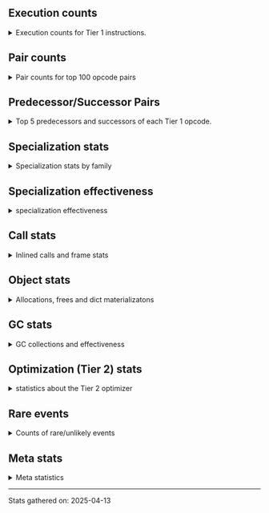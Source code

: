 ## Execution counts

<details>
<summary> Execution counts for Tier 1 instructions. </summary>


The "miss ratio" column shows the percentage of times the instruction
executed that it deoptimized. When this happens, the base unspecialized
instruction is not counted.

<table>
<thead>
<tr>
<th align="left">Name</th>
<th align="right">Base Count</th>
<th align="right">Head Count</th>
<th align="right">Change</th>
</tr>
</thead>
<tbody>
<tr>
<td align="left">BINARY_OP_INPLACE_ADD_UNICODE</td>
<td align="right">10,588</td>
<td align="right">41,788</td>
<td align="right">294.7%</td>
</tr>
<tr>
<td align="left">STORE_DEREF</td>
<td align="right">53,109</td>
<td align="right">209,111</td>
<td align="right">293.7%</td>
</tr>
<tr>
<td align="left">MAKE_CELL</td>
<td align="right">53,139</td>
<td align="right">209,141</td>
<td align="right">293.6%</td>
</tr>
<tr>
<td align="left">CALL_FUNCTION_EX</td>
<td align="right">920,120</td>
<td align="right">3,615,432</td>
<td align="right">292.9%</td>
</tr>
<tr>
<td align="left">SET_FUNCTION_ATTRIBUTE</td>
<td align="right">14,996</td>
<td align="right">58,678</td>
<td align="right">291.3%</td>
</tr>
<tr>
<td align="left">DELETE_ATTR</td>
<td align="right">32,142</td>
<td align="right">125,757</td>
<td align="right">291.3%</td>
</tr>
<tr>
<td align="left">FOR_ITER_GEN</td>
<td align="right">2,361,582</td>
<td align="right">9,238,062</td>
<td align="right">291.2%</td>
</tr>
<tr>
<td align="left">END_FOR</td>
<td align="right">4,286</td>
<td align="right">16,766</td>
<td align="right">291.2%</td>
</tr>
<tr>
<td align="left">WITH_EXCEPT_START</td>
<td align="right">2,143</td>
<td align="right">8,383</td>
<td align="right">291.2%</td>
</tr>
<tr>
<td align="left">YIELD_VALUE</td>
<td align="right">2,572,280</td>
<td align="right">10,060,280</td>
<td align="right">291.1%</td>
</tr>
<tr>
<td align="left">DELETE_SUBSCR</td>
<td align="right">34,306</td>
<td align="right">134,156</td>
<td align="right">291.1%</td>
</tr>
<tr>
<td align="left">RERAISE</td>
<td align="right">6,432</td>
<td align="right">25,152</td>
<td align="right">291.0%</td>
</tr>
<tr>
<td align="left">CALL_TUPLE_1</td>
<td align="right">216,591</td>
<td align="right">846,831</td>
<td align="right">291.0%</td>
</tr>
<tr>
<td align="left">RAISE_VARARGS</td>
<td align="right">2,147</td>
<td align="right">8,387</td>
<td align="right">290.6%</td>
</tr>
<tr>
<td align="left">BINARY_OP_SUBSCR_DICT</td>
<td align="right">43,120</td>
<td align="right">167,920</td>
<td align="right">289.4%</td>
</tr>
<tr>
<td align="left">BUILD_STRING</td>
<td align="right">15,137</td>
<td align="right">58,817</td>
<td align="right">288.6%</td>
</tr>
<tr>
<td align="left">CALL_STR_1</td>
<td align="right">4,328</td>
<td align="right">16,808</td>
<td align="right">288.4%</td>
</tr>
<tr>
<td align="left">TO_BOOL_NONE</td>
<td align="right">97,454</td>
<td align="right">378,239</td>
<td align="right">288.1%</td>
</tr>
<tr>
<td align="left">STORE_FAST_LOAD_FAST</td>
<td align="right">2,399,017</td>
<td align="right">9,298,295</td>
<td align="right">287.6%</td>
</tr>
<tr>
<td align="left">CALL_METHOD_DESCRIPTOR_FAST_WITH_KEYWORDS</td>
<td align="right">37,065</td>
<td align="right">143,145</td>
<td align="right">286.2%</td>
</tr>
<tr>
<td align="left">IS_OP</td>
<td align="right">17,442</td>
<td align="right">67,339</td>
<td align="right">286.1%</td>
</tr>
<tr>
<td align="left">CALL_BUILTIN_FAST_WITH_KEYWORDS</td>
<td align="right">475,269</td>
<td align="right">1,834,489</td>
<td align="right">286.0%</td>
</tr>
<tr>
<td align="left">FORMAT_SIMPLE</td>
<td align="right">19,689</td>
<td align="right">75,849</td>
<td align="right">285.2%</td>
</tr>
<tr>
<td align="left">LOAD_ATTR_CLASS</td>
<td align="right">19,732</td>
<td align="right">75,892</td>
<td align="right">284.6%</td>
</tr>
<tr>
<td align="left">RETURN_GENERATOR</td>
<td align="right">6,597</td>
<td align="right">25,317</td>
<td align="right">283.8%</td>
</tr>
<tr>
<td align="left">MAKE_FUNCTION</td>
<td align="right">22,104</td>
<td align="right">84,506</td>
<td align="right">282.3%</td>
</tr>
<tr>
<td align="left">STORE_SUBSCR</td>
<td align="right">11,063</td>
<td align="right">42,279</td>
<td align="right">282.2%</td>
</tr>
<tr>
<td align="left">EXIT_INIT_CHECK</td>
<td align="right">28,819</td>
<td align="right">109,939</td>
<td align="right">281.5%</td>
</tr>
<tr>
<td align="left">CALL_ALLOC_AND_ENTER_INIT</td>
<td align="right">28,823</td>
<td align="right">109,943</td>
<td align="right">281.4%</td>
</tr>
<tr>
<td align="left">CALL_KW_NON_PY</td>
<td align="right">39,916</td>
<td align="right">152,236</td>
<td align="right">281.4%</td>
</tr>
<tr>
<td align="left">CONVERT_VALUE</td>
<td align="right">9,084</td>
<td align="right">34,044</td>
<td align="right">274.8%</td>
</tr>
<tr>
<td align="left">TO_BOOL_STR</td>
<td align="right">11,508</td>
<td align="right">42,708</td>
<td align="right">271.1%</td>
</tr>
<tr>
<td align="left">FOR_ITER</td>
<td align="right">478,809</td>
<td align="right">1,776,269</td>
<td align="right">271.0%</td>
</tr>
<tr>
<td align="left">BINARY_OP_SUBSCR_TUPLE_INT</td>
<td align="right">23,209</td>
<td align="right">85,611</td>
<td align="right">268.9%</td>
</tr>
<tr>
<td align="left">FOR_ITER_TUPLE</td>
<td align="right">9,489</td>
<td align="right">34,449</td>
<td align="right">263.0%</td>
</tr>
<tr>
<td align="left">LOAD_ATTR_SLOT</td>
<td align="right">16,692</td>
<td align="right">60,372</td>
<td align="right">261.7%</td>
</tr>
<tr>
<td align="left">UNPACK_SEQUENCE_TWO_TUPLE</td>
<td align="right">497,974</td>
<td align="right">1,786,820</td>
<td align="right">258.8%</td>
</tr>
<tr>
<td align="left">POP_EXCEPT</td>
<td align="right">10,275</td>
<td align="right">36,749</td>
<td align="right">257.7%</td>
</tr>
<tr>
<td align="left">PUSH_EXC_INFO</td>
<td align="right">10,275</td>
<td align="right">36,749</td>
<td align="right">257.7%</td>
</tr>
<tr>
<td align="left">INTERPRETER_EXIT</td>
<td align="right">3,097,814</td>
<td align="right">10,965,786</td>
<td align="right">254.0%</td>
</tr>
<tr>
<td align="left">TO_BOOL</td>
<td align="right">295,575</td>
<td align="right">1,045,341</td>
<td align="right">253.7%</td>
</tr>
<tr>
<td align="left">CHECK_EXC_MATCH</td>
<td align="right">8,132</td>
<td align="right">28,366</td>
<td align="right">248.8%</td>
</tr>
<tr>
<td align="left">BUILD_TUPLE</td>
<td align="right">1,304,685</td>
<td align="right">4,513,543</td>
<td align="right">245.9%</td>
</tr>
<tr>
<td align="left">BINARY_SLICE</td>
<td align="right">7,899</td>
<td align="right">26,619</td>
<td align="right">237.0%</td>
</tr>
<tr>
<td align="left">FOR_ITER_LIST</td>
<td align="right">2,890,563</td>
<td align="right">9,678,848</td>
<td align="right">234.8%</td>
</tr>
<tr>
<td align="left">STORE_ATTR</td>
<td align="right">46,303</td>
<td align="right">152,409</td>
<td align="right">229.2%</td>
</tr>
<tr>
<td align="left">LOAD_FAST_CHECK</td>
<td align="right">288,412</td>
<td align="right">898,126</td>
<td align="right">211.4%</td>
</tr>
<tr>
<td align="left">CALL_METHOD_DESCRIPTOR_NOARGS</td>
<td align="right">412,231</td>
<td align="right">1,240,949</td>
<td align="right">201.0%</td>
</tr>
<tr>
<td align="left">STORE_ATTR_SLOT</td>
<td align="right">6,220</td>
<td align="right">18,700</td>
<td align="right">200.6%</td>
</tr>
<tr>
<td align="left">JUMP_BACKWARD_NO_INTERRUPT</td>
<td align="right">3,895</td>
<td align="right">11,649</td>
<td align="right">199.1%</td>
</tr>
<tr>
<td align="left">POP_TOP</td>
<td align="right">6,479,108</td>
<td align="right">19,264,463</td>
<td align="right">197.3%</td>
</tr>
<tr>
<td align="left">LOAD_CONST_MORTAL</td>
<td align="right">328,043</td>
<td align="right">950,186</td>
<td align="right">189.7%</td>
</tr>
<tr>
<td align="left">BINARY_OP_SUBTRACT_INT</td>
<td align="right">63,716</td>
<td align="right">183,054</td>
<td align="right">187.3%</td>
</tr>
<tr>
<td align="left">RESUME_CHECK</td>
<td align="right">9,482,148</td>
<td align="right">27,065,973</td>
<td align="right">185.4%</td>
</tr>
<tr>
<td align="left">COPY</td>
<td align="right">2,742,337</td>
<td align="right">7,641,589</td>
<td align="right">178.7%</td>
</tr>
<tr>
<td align="left">CALL_BUILTIN_CLASS</td>
<td align="right">377,780</td>
<td align="right">1,026,838</td>
<td align="right">171.8%</td>
</tr>
<tr>
<td align="left">RETURN_VALUE</td>
<td align="right">6,936,969</td>
<td align="right">18,741,979</td>
<td align="right">170.2%</td>
</tr>
<tr>
<td align="left">GET_ITER</td>
<td align="right">796,750</td>
<td align="right">2,101,698</td>
<td align="right">163.8%</td>
</tr>
<tr>
<td align="left">POP_JUMP_IF_TRUE</td>
<td align="right">733,519</td>
<td align="right">1,922,188</td>
<td align="right">162.1%</td>
</tr>
<tr>
<td align="left">LOAD_SUPER_ATTR_ATTR</td>
<td align="right">15,480</td>
<td align="right">40,440</td>
<td align="right">161.2%</td>
</tr>
<tr>
<td align="left">STORE_FAST</td>
<td align="right">8,016,198</td>
<td align="right">20,492,973</td>
<td align="right">155.6%</td>
</tr>
<tr>
<td align="left">CALL_BUILTIN_FAST</td>
<td align="right">256,055</td>
<td align="right">650,740</td>
<td align="right">154.1%</td>
</tr>
<tr>
<td align="left">CALL_LEN</td>
<td align="right">119,125</td>
<td align="right">298,300</td>
<td align="right">150.4%</td>
</tr>
<tr>
<td align="left">LOAD_ATTR_MODULE</td>
<td align="right">862,183</td>
<td align="right">2,081,974</td>
<td align="right">141.5%</td>
</tr>
<tr>
<td align="left">TO_BOOL_BOOL</td>
<td align="right">1,053,654</td>
<td align="right">2,528,676</td>
<td align="right">140.0%</td>
</tr>
<tr>
<td align="left">LOAD_ATTR_METHOD_LAZY_DICT</td>
<td align="right">66,044</td>
<td align="right">158,172</td>
<td align="right">139.5%</td>
</tr>
<tr>
<td align="left">LOAD_GLOBAL_BUILTIN</td>
<td align="right">1,752,760</td>
<td align="right">4,097,976</td>
<td align="right">133.8%</td>
</tr>
<tr>
<td align="left">STORE_FAST_STORE_FAST</td>
<td align="right">1,550,079</td>
<td align="right">3,516,905</td>
<td align="right">126.9%</td>
</tr>
<tr>
<td align="left">PUSH_NULL</td>
<td align="right">3,119,197</td>
<td align="right">7,067,464</td>
<td align="right">126.6%</td>
</tr>
<tr>
<td align="left">CALL_BOUND_METHOD_EXACT_ARGS</td>
<td align="right">24,723</td>
<td align="right">55,922</td>
<td align="right">126.2%</td>
</tr>
<tr>
<td align="left">POP_ITER</td>
<td align="right">517,916</td>
<td align="right">1,170,134</td>
<td align="right">125.9%</td>
</tr>
<tr>
<td align="left">LOAD_CONST_IMMORTAL</td>
<td align="right">4,721,174</td>
<td align="right">10,660,912</td>
<td align="right">125.8%</td>
</tr>
<tr>
<td align="left">BINARY_OP_ADD_INT</td>
<td align="right">431,941</td>
<td align="right">899,538</td>
<td align="right">108.3%</td>
</tr>
<tr>
<td align="left">LOAD_SPECIAL</td>
<td align="right">1,218,630</td>
<td align="right">2,505,940</td>
<td align="right">105.6%</td>
</tr>
<tr>
<td align="left">CALL_BUILTIN_O</td>
<td align="right">45,713</td>
<td align="right">93,471</td>
<td align="right">104.5%</td>
</tr>
<tr>
<td align="left">COMPARE_OP_STR</td>
<td align="right">486,611</td>
<td align="right">993,117</td>
<td align="right">104.1%</td>
</tr>
<tr>
<td align="left">LOAD_FAST_BORROW_LOAD_FAST_BORROW</td>
<td align="right">2,682,869</td>
<td align="right">5,461,222</td>
<td align="right">103.6%</td>
</tr>
<tr>
<td align="left">JUMP_BACKWARD_NO_JIT</td>
<td align="right">6,223,136</td>
<td align="right">504</td>
<td align="right">-100.0%</td>
</tr>
<tr>
<td align="left">BUILD_MAP</td>
<td align="right">564,257</td>
<td align="right">1,104,236</td>
<td align="right">95.7%</td>
</tr>
<tr>
<td align="left">STORE_ATTR_INSTANCE_VALUE</td>
<td align="right">1,205,042</td>
<td align="right">2,349,601</td>
<td align="right">95.0%</td>
</tr>
<tr>
<td align="left">CALL_KW_PY</td>
<td align="right">40,201</td>
<td align="right">76,591</td>
<td align="right">90.5%</td>
</tr>
<tr>
<td align="left">LOAD_GLOBAL_MODULE</td>
<td align="right">3,461,876</td>
<td align="right">6,558,743</td>
<td align="right">89.5%</td>
</tr>
<tr>
<td align="left">UNPACK_SEQUENCE_TUPLE</td>
<td align="right">435,400</td>
<td align="right">70,979</td>
<td align="right">-83.7%</td>
</tr>
<tr>
<td align="left">CALL_PY_GENERAL</td>
<td align="right">958,237</td>
<td align="right">1,753,524</td>
<td align="right">83.0%</td>
</tr>
<tr>
<td align="left">LOAD_ATTR_METHOD_NO_DICT</td>
<td align="right">1,791,801</td>
<td align="right">3,249,657</td>
<td align="right">81.4%</td>
</tr>
<tr>
<td align="left">CALL_NON_PY_GENERAL</td>
<td align="right">2,446,372</td>
<td align="right">4,381,949</td>
<td align="right">79.1%</td>
</tr>
<tr>
<td align="left">LOAD_FAST_BORROW</td>
<td align="right">19,657,126</td>
<td align="right">35,121,687</td>
<td align="right">78.7%</td>
</tr>
<tr>
<td align="left">CALL_BOUND_METHOD_GENERAL</td>
<td align="right">46,106</td>
<td align="right">82,126</td>
<td align="right">78.1%</td>
</tr>
<tr>
<td align="left">LOAD_SMALL_INT</td>
<td align="right">1,156,396</td>
<td align="right">2,009,561</td>
<td align="right">73.8%</td>
</tr>
<tr>
<td align="left">UNARY_NOT</td>
<td align="right">38,910</td>
<td align="right">66,906</td>
<td align="right">72.0%</td>
</tr>
<tr>
<td align="left">NOP</td>
<td align="right">2,841,063</td>
<td align="right">4,793,300</td>
<td align="right">68.7%</td>
</tr>
<tr>
<td align="left">CONTAINS_OP_DICT</td>
<td align="right">377,313</td>
<td align="right">127,757</td>
<td align="right">-66.1%</td>
</tr>
<tr>
<td align="left">CALL_LIST_APPEND</td>
<td align="right">35,735</td>
<td align="right">59,277</td>
<td align="right">65.9%</td>
</tr>
<tr>
<td align="left">SWAP</td>
<td align="right">1,831,627</td>
<td align="right">3,005,587</td>
<td align="right">64.1%</td>
</tr>
<tr>
<td align="left">BINARY_OP_MULTIPLY_FLOAT</td>
<td align="right">36,358</td>
<td align="right">59,156</td>
<td align="right">62.7%</td>
</tr>
<tr>
<td align="left">BINARY_OP_SUBSCR_STR_INT</td>
<td align="right">36,358</td>
<td align="right">59,156</td>
<td align="right">62.7%</td>
</tr>
<tr>
<td align="left">LOAD_FAST</td>
<td align="right">3,486,120</td>
<td align="right">5,561,701</td>
<td align="right">59.5%</td>
</tr>
<tr>
<td align="left">CALL_METHOD_DESCRIPTOR_FAST</td>
<td align="right">467,278</td>
<td align="right">197,439</td>
<td align="right">-57.7%</td>
</tr>
<tr>
<td align="left">DICT_MERGE</td>
<td align="right">231,803</td>
<td align="right">113,196</td>
<td align="right">-51.2%</td>
</tr>
<tr>
<td align="left">LOAD_ATTR_INSTANCE_VALUE</td>
<td align="right">6,523,092</td>
<td align="right">9,789,884</td>
<td align="right">50.1%</td>
</tr>
<tr>
<td align="left">IMPORT_FROM</td>
<td align="right">63,811</td>
<td align="right">94,625</td>
<td align="right">48.3%</td>
</tr>
<tr>
<td align="left">BINARY_OP_SUBTRACT_FLOAT</td>
<td align="right">67,809</td>
<td align="right">35,175</td>
<td align="right">-48.1%</td>
</tr>
<tr>
<td align="left">IMPORT_NAME</td>
<td align="right">64,131</td>
<td align="right">94,945</td>
<td align="right">48.0%</td>
</tr>
<tr>
<td align="left">LOAD_ATTR</td>
<td align="right">1,752,727</td>
<td align="right">2,575,208</td>
<td align="right">46.9%</td>
</tr>
<tr>
<td align="left">CALL_PY_EXACT_ARGS</td>
<td align="right">2,589,435</td>
<td align="right">3,767,239</td>
<td align="right">45.5%</td>
</tr>
<tr>
<td align="left">POP_JUMP_IF_NONE</td>
<td align="right">460,297</td>
<td align="right">652,220</td>
<td align="right">41.7%</td>
</tr>
<tr>
<td align="left">POP_JUMP_IF_FALSE</td>
<td align="right">3,446,442</td>
<td align="right">4,780,742</td>
<td align="right">38.7%</td>
</tr>
<tr>
<td align="left">LOAD_ATTR_PROPERTY</td>
<td align="right">123,414</td>
<td align="right">171,187</td>
<td align="right">38.7%</td>
</tr>
<tr>
<td align="left">LOAD_FAST_LOAD_FAST</td>
<td align="right">733,841</td>
<td align="right">1,012,457</td>
<td align="right">38.0%</td>
</tr>
<tr>
<td align="left">FOR_ITER_RANGE</td>
<td align="right">93,219</td>
<td align="right">127,513</td>
<td align="right">36.8%</td>
</tr>
<tr>
<td align="left">STORE_SUBSCR_DICT</td>
<td align="right">404,156</td>
<td align="right">256,082</td>
<td align="right">-36.6%</td>
</tr>
<tr>
<td align="left">BINARY_OP_ADD_FLOAT</td>
<td align="right">31,269</td>
<td align="right">42,163</td>
<td align="right">34.8%</td>
</tr>
<tr>
<td align="left">LOAD_ATTR_METHOD_WITH_VALUES</td>
<td align="right">1,604,410</td>
<td align="right">2,146,510</td>
<td align="right">33.8%</td>
</tr>
<tr>
<td align="left">JUMP_BACKWARD</td>
<td align="right">83</td>
<td align="right">108</td>
<td align="right">30.1%</td>
</tr>
<tr>
<td align="left">LOAD_FAST_AND_CLEAR</td>
<td align="right">90,888</td>
<td align="right">118,202</td>
<td align="right">30.1%</td>
</tr>
<tr>
<td align="left">LIST_EXTEND</td>
<td align="right">49,019</td>
<td align="right">34,439</td>
<td align="right">-29.7%</td>
</tr>
<tr>
<td align="left">BINARY_OP_EXTEND</td>
<td align="right">982,155</td>
<td align="right">699,593</td>
<td align="right">-28.8%</td>
</tr>
<tr>
<td align="left">TO_BOOL_INT</td>
<td align="right">724,310</td>
<td align="right">536,220</td>
<td align="right">-26.0%</td>
</tr>
<tr>
<td align="left">BINARY_OP</td>
<td align="right">267,975</td>
<td align="right">198,677</td>
<td align="right">-25.9%</td>
</tr>
<tr>
<td align="left">LOAD_SUPER_ATTR_METHOD</td>
<td align="right">268,363</td>
<td align="right">204,722</td>
<td align="right">-23.7%</td>
</tr>
<tr>
<td align="left">TO_BOOL_LIST</td>
<td align="right">146,195</td>
<td align="right">111,755</td>
<td align="right">-23.6%</td>
</tr>
<tr>
<td align="left">COMPARE_OP</td>
<td align="right">96,799</td>
<td align="right">118,664</td>
<td align="right">22.6%</td>
</tr>
<tr>
<td align="left">CALL_METHOD_DESCRIPTOR_O</td>
<td align="right">317,150</td>
<td align="right">381,439</td>
<td align="right">20.3%</td>
</tr>
<tr>
<td align="left">UNARY_INVERT</td>
<td align="right">224,719</td>
<td align="right">186,056</td>
<td align="right">-17.2%</td>
</tr>
<tr>
<td align="left">CALL_ISINSTANCE</td>
<td align="right">174,917</td>
<td align="right">145,330</td>
<td align="right">-16.9%</td>
</tr>
<tr>
<td align="left">COPY_FREE_VARS</td>
<td align="right">286,208</td>
<td align="right">253,769</td>
<td align="right">-11.3%</td>
</tr>
<tr>
<td align="left">JUMP_FORWARD</td>
<td align="right">281,533</td>
<td align="right">310,647</td>
<td align="right">10.3%</td>
</tr>
<tr>
<td align="left">RESUME</td>
<td align="right">439</td>
<td align="right">483</td>
<td align="right">10.0%</td>
</tr>
<tr>
<td align="left">COMPARE_OP_INT</td>
<td align="right">914,957</td>
<td align="right">827,524</td>
<td align="right">-9.6%</td>
</tr>
<tr>
<td align="left">TO_BOOL_ALWAYS_TRUE</td>
<td align="right">393</td>
<td align="right">360</td>
<td align="right">-8.4%</td>
</tr>
<tr>
<td align="left">POP_JUMP_IF_NOT_NONE</td>
<td align="right">1,002,260</td>
<td align="right">923,238</td>
<td align="right">-7.9%</td>
</tr>
<tr>
<td align="left">LIST_APPEND</td>
<td align="right">110,463</td>
<td align="right">119,047</td>
<td align="right">7.8%</td>
</tr>
<tr>
<td align="left">LOAD_DEREF</td>
<td align="right">305,305</td>
<td align="right">329,026</td>
<td align="right">7.8%</td>
</tr>
<tr>
<td align="left">BUILD_LIST</td>
<td align="right">262,392</td>
<td align="right">247,976</td>
<td align="right">-5.5%</td>
</tr>
<tr>
<td align="left">BINARY_OP_SUBSCR_LIST_INT</td>
<td align="right">53,172</td>
<td align="right">51,072</td>
<td align="right">-3.9%</td>
</tr>
<tr>
<td align="left">LOAD_CONST</td>
<td align="right">1,547</td>
<td align="right">1,598</td>
<td align="right">3.3%</td>
</tr>
<tr>
<td align="left">CALL</td>
<td align="right">4,435</td>
<td align="right">4,549</td>
<td align="right">2.6%</td>
</tr>
<tr>
<td align="left">LOAD_GLOBAL</td>
<td align="right">3,142</td>
<td align="right">3,200</td>
<td align="right">1.8%</td>
</tr>
<tr>
<td align="left">LOAD_ATTR_NONDESCRIPTOR_WITH_VALUES</td>
<td align="right">238,333</td>
<td align="right">237,977</td>
<td align="right">-0.1%</td>
</tr>
<tr>
<td align="left">STORE_NAME</td>
<td align="right">783</td>
<td align="right">783</td>
<td align="right">0.0%</td>
</tr>
<tr>
<td align="left">BINARY_OP_ADD_UNICODE</td>
<td align="right">491</td>
<td align="right">491</td>
<td align="right">0.0%</td>
</tr>
<tr>
<td align="left">CONTAINS_OP_SET</td>
<td align="right">391</td>
<td align="right">391</td>
<td align="right">0.0%</td>
</tr>
<tr>
<td align="left">CONTAINS_OP</td>
<td align="right">315</td>
<td align="right">315</td>
<td align="right">0.0%</td>
</tr>
<tr>
<td align="left">LOAD_NAME</td>
<td align="right">207</td>
<td align="right">207</td>
<td align="right">0.0%</td>
</tr>
<tr>
<td align="left">CALL_KW</td>
<td align="right">181</td>
<td align="right">181</td>
<td align="right">0.0%</td>
</tr>
<tr>
<td align="left">CALL_TYPE_1</td>
<td align="right">153</td>
<td align="right">153</td>
<td align="right">0.0%</td>
</tr>
<tr>
<td align="left">UNPACK_SEQUENCE</td>
<td align="right">149</td>
<td align="right">149</td>
<td align="right">0.0%</td>
</tr>
<tr>
<td align="left">EXTENDED_ARG</td>
<td align="right">129</td>
<td align="right">129</td>
<td align="right">0.0%</td>
</tr>
<tr>
<td align="left">DELETE_FAST</td>
<td align="right">128</td>
<td align="right">128</td>
<td align="right">0.0%</td>
</tr>
<tr>
<td align="left">LOAD_SUPER_ATTR</td>
<td align="right">68</td>
<td align="right">68</td>
<td align="right">0.0%</td>
</tr>
<tr>
<td align="left">LOAD_BUILD_CLASS</td>
<td align="right">42</td>
<td align="right">42</td>
<td align="right">0.0%</td>
</tr>
<tr>
<td align="left">LOAD_LOCALS</td>
<td align="right">38</td>
<td align="right">38</td>
<td align="right">0.0%</td>
</tr>
<tr>
<td align="left">COMPARE_OP_FLOAT</td>
<td align="right">27</td>
<td align="right">27</td>
<td align="right">0.0%</td>
</tr>
<tr>
<td align="left">CALL_INTRINSIC_1</td>
<td align="right">15</td>
<td align="right">15</td>
<td align="right">0.0%</td>
</tr>
<tr>
<td align="left">LOAD_ATTR_CLASS_WITH_METACLASS_CHECK</td>
<td align="right">12</td>
<td align="right">12</td>
<td align="right">0.0%</td>
</tr>
<tr>
<td align="left">STORE_GLOBAL</td>
<td align="right">4</td>
<td align="right">4</td>
<td align="right">0.0%</td>
</tr>
<tr>
<td align="left">BINARY_OP_SUBSCR_GETITEM</td>
<td align="right">3</td>
<td align="right">3</td>
<td align="right">0.0%</td>
</tr>
<tr>
<td align="left">BUILD_SET</td>
<td align="right">1</td>
<td align="right">1</td>
<td align="right">0.0%</td>
</tr>
<tr>
<td align="left">MAP_ADD</td>
<td align="right">1</td>
<td align="right">1</td>
<td align="right">0.0%</td>
</tr>
<tr>
<td align="left">JUMP_BACKWARD_JIT</td>
<td align="right"></td>
<td align="right">20,685,691</td>
<td align="right"></td>
</tr>
<tr>
<td align="left">ENTER_EXECUTOR</td>
<td align="right"></td>
<td align="right">1,677,565</td>
<td align="right"></td>
</tr>
<tr>
<td align="left">NOT_TAKEN</td>
<td align="right"></td>
<td align="right">33,120</td>
<td align="right"></td>
</tr>
</tbody>
</table>


</details>

## Pair counts

<details>
<summary> Pair counts for top 100 opcode pairs </summary>


Pairs of specialized operations that deoptimize and are then followed by
the corresponding unspecialized instruction are not counted as pairs.

Not included in comparative output.


</details>

## Predecessor/Successor Pairs

<details>
<summary> Top 5 predecessors and successors of each Tier 1 opcode. </summary>


This does not include the unspecialized instructions that occur after a
specialized instruction deoptimizes.

Not included in comparative output.


</details>

## Specialization stats

<details>
<summary> Specialization stats by family </summary>

### BINARY_OP

<details>
<summary> specialization stats for BINARY_OP family </summary>

<table>
<thead>
<tr>
<th align="left">Kind</th>
<th align="right">Base Count</th>
<th align="right">Base Ratio</th>
<th align="right">Head Count</th>
<th align="right">Head Ratio</th>
<th align="right">Change</th>
</tr>
</thead>
<tbody>
<tr>
<td align="left">
miss
<details>
<summary>ⓘ</summary>

Specialized instructions that deopt.
</details>
</td>
<td align="right">29,102</td>
<td align="right">1.4%</td>
<td align="right">12,125</td>
<td align="right">0.5%</td>
<td align="right">-58.3%</td>
</tr>
<tr>
<td align="left">
hit
<details>
<summary>ⓘ</summary>

Specialized instructions that complete.
</details>
</td>
<td align="right">1,804,259</td>
<td align="right">85.9%</td>
<td align="right">2,363,667</td>
<td align="right">91.8%</td>
<td align="right">31.0%</td>
</tr>
<tr>
<td align="left">
deferred
<details>
<summary>ⓘ</summary>

Lists the number of "deferred" (i.e. not specialized) instructions executed.
</details>
</td>
<td align="right">266,943</td>
<td align="right">12.7%</td>
<td align="right">197,716</td>
<td align="right">7.7%</td>
<td align="right">-25.9%</td>
</tr>
</tbody>
</table>

<table>
<thead>
<tr>
<th align="left">Success</th>
<th align="right">Base Count</th>
<th align="right">Base Ratio</th>
<th align="right">Head Count</th>
<th align="right">Head Ratio</th>
<th align="right">Change</th>
</tr>
</thead>
<tbody>
<tr>
<td align="left">Success</td>
<td align="right">810</td>
<td align="right">51.2%</td>
<td align="right">492</td>
<td align="right">41.4%</td>
<td align="right">-39.3%</td>
</tr>
<tr>
<td align="left">Failure</td>
<td align="right">773</td>
<td align="right">48.8%</td>
<td align="right">697</td>
<td align="right">58.6%</td>
<td align="right">-9.8%</td>
</tr>
</tbody>
</table>

<table>
<thead>
<tr>
<th align="left">Failure kind</th>
<th align="right">Base Count</th>
<th align="right">Base Ratio</th>
<th align="right">Head Count</th>
<th align="right">Head Ratio</th>
<th align="right">Change</th>
</tr>
</thead>
<tbody>
<tr>
<td align="left">subscr</td>
<td align="right">120</td>
<td align="right">15.5%</td>
<td align="right">58</td>
<td align="right">8.3%</td>
<td align="right">-51.7%</td>
</tr>
<tr>
<td align="left">subscr deque</td>
<td align="right">93</td>
<td align="right">12.0%</td>
<td align="right">81</td>
<td align="right">11.6%</td>
<td align="right">-12.9%</td>
</tr>
<tr>
<td align="left">add different types</td>
<td align="right">185</td>
<td align="right">23.9%</td>
<td align="right">189</td>
<td align="right">27.1%</td>
<td align="right">2.2%</td>
</tr>
<tr>
<td align="left">remainder</td>
<td align="right">306</td>
<td align="right">39.6%</td>
<td align="right">300</td>
<td align="right">43.0%</td>
<td align="right">-2.0%</td>
</tr>
<tr>
<td align="left">add other</td>
<td align="right">66</td>
<td align="right">8.5%</td>
<td align="right">66</td>
<td align="right">9.5%</td>
<td align="right">0.0%</td>
</tr>
<tr>
<td align="left">and int</td>
<td align="right">2</td>
<td align="right">0.3%</td>
<td align="right">2</td>
<td align="right">0.3%</td>
<td align="right">0.0%</td>
</tr>
<tr>
<td align="left">subscr list slice</td>
<td align="right">1</td>
<td align="right">0.1%</td>
<td align="right">1</td>
<td align="right">0.1%</td>
<td align="right">0.0%</td>
</tr>
</tbody>
</table>


</details>

### BINARY_SLICE

<details>
<summary> specialization stats for BINARY_SLICE family </summary>

<table>
<thead>
<tr>
<th align="left">Kind</th>
<th align="right">Base Count</th>
<th align="right">Base Ratio</th>
<th align="right">Head Count</th>
<th align="right">Head Ratio</th>
<th align="right">Change</th>
</tr>
</thead>
<tbody>
<tr>
<td align="left">
deferred
<details>
<summary>ⓘ</summary>

Lists the number of "deferred" (i.e. not specialized) instructions executed.
</details>
</td>
<td align="right">7,899</td>
<td align="right">100.0%</td>
<td align="right">26,619</td>
<td align="right">100.0%</td>
<td align="right">237.0%</td>
</tr>
</tbody>
</table>


</details>

### CALL

<details>
<summary> specialization stats for CALL family </summary>

<table>
<thead>
<tr>
<th align="left">Kind</th>
<th align="right">Base Count</th>
<th align="right">Base Ratio</th>
<th align="right">Head Count</th>
<th align="right">Head Ratio</th>
<th align="right">Change</th>
</tr>
</thead>
<tbody>
<tr>
<td align="left">
hit
<details>
<summary>ⓘ</summary>

Specialized instructions that complete.
</details>
</td>
<td align="right">5,606,307</td>
<td align="right">99.9%</td>
<td align="right">10,923,448</td>
<td align="right">100.0%</td>
<td align="right">94.8%</td>
</tr>
<tr>
<td align="left">
deferred
<details>
<summary>ⓘ</summary>

Lists the number of "deferred" (i.e. not specialized) instructions executed.
</details>
</td>
<td align="right">1,887</td>
<td align="right">0.0%</td>
<td align="right">1,984</td>
<td align="right">0.0%</td>
<td align="right">5.1%</td>
</tr>
<tr>
<td align="left">
miss
<details>
<summary>ⓘ</summary>

Specialized instructions that deopt.
</details>
</td>
<td align="right">787</td>
<td align="right">0.0%</td>
<td align="right">787</td>
<td align="right">0.0%</td>
<td align="right">0.0%</td>
</tr>
</tbody>
</table>

<table>
<thead>
<tr>
<th align="left">Success</th>
<th align="right">Base Count</th>
<th align="right">Base Ratio</th>
<th align="right">Head Count</th>
<th align="right">Head Ratio</th>
<th align="right">Change</th>
</tr>
</thead>
<tbody>
<tr>
<td align="left">Success</td>
<td align="right">3,335</td>
<td align="right">100.0%</td>
<td align="right">3,352</td>
<td align="right">100.0%</td>
<td align="right">0.5%</td>
</tr>
<tr>
<td align="left">Failure</td>
<td align="right">0</td>
<td align="right">0.0%</td>
<td align="right">0</td>
<td align="right">0.0%</td>
<td align="right"></td>
</tr>
</tbody>
</table>


</details>

### CALL_KW

<details>
<summary> specialization stats for CALL_KW family </summary>

<table>
<thead>
<tr>
<th align="left">Kind</th>
<th align="right">Base Count</th>
<th align="right">Base Ratio</th>
<th align="right">Head Count</th>
<th align="right">Head Ratio</th>
<th align="right">Change</th>
</tr>
</thead>
<tbody>
<tr>
<td align="left">
deferred
<details>
<summary>ⓘ</summary>

Lists the number of "deferred" (i.e. not specialized) instructions executed.
</details>
</td>
<td align="right">42</td>
<td align="right">23.2%</td>
<td align="right">42</td>
<td align="right">23.2%</td>
<td align="right">0.0%</td>
</tr>
</tbody>
</table>

<table>
<thead>
<tr>
<th align="left">Success</th>
<th align="right">Base Count</th>
<th align="right">Base Ratio</th>
<th align="right">Head Count</th>
<th align="right">Head Ratio</th>
<th align="right">Change</th>
</tr>
</thead>
<tbody>
<tr>
<td align="left">Success</td>
<td align="right">139</td>
<td align="right">100.0%</td>
<td align="right">139</td>
<td align="right">100.0%</td>
<td align="right">0.0%</td>
</tr>
<tr>
<td align="left">Failure</td>
<td align="right">0</td>
<td align="right">0.0%</td>
<td align="right">0</td>
<td align="right">0.0%</td>
<td align="right"></td>
</tr>
</tbody>
</table>


</details>

### COMPARE_OP

<details>
<summary> specialization stats for COMPARE_OP family </summary>

<table>
<thead>
<tr>
<th align="left">Kind</th>
<th align="right">Base Count</th>
<th align="right">Base Ratio</th>
<th align="right">Head Count</th>
<th align="right">Head Ratio</th>
<th align="right">Change</th>
</tr>
</thead>
<tbody>
<tr>
<td align="left">
hit
<details>
<summary>ⓘ</summary>

Specialized instructions that complete.
</details>
</td>
<td align="right">1,377,753</td>
<td align="right">91.9%</td>
<td align="right">1,803,270</td>
<td align="right">93.0%</td>
<td align="right">30.9%</td>
</tr>
<tr>
<td align="left">
miss
<details>
<summary>ⓘ</summary>

Specialized instructions that deopt.
</details>
</td>
<td align="right">23,842</td>
<td align="right">1.6%</td>
<td align="right">17,398</td>
<td align="right">0.9%</td>
<td align="right">-27.0%</td>
</tr>
<tr>
<td align="left">
deferred
<details>
<summary>ⓘ</summary>

Lists the number of "deferred" (i.e. not specialized) instructions executed.
</details>
</td>
<td align="right">95,658</td>
<td align="right">6.4%</td>
<td align="right">117,709</td>
<td align="right">6.1%</td>
<td align="right">23.1%</td>
</tr>
</tbody>
</table>

<table>
<thead>
<tr>
<th align="left">Success</th>
<th align="right">Base Count</th>
<th align="right">Base Ratio</th>
<th align="right">Head Count</th>
<th align="right">Head Ratio</th>
<th align="right">Change</th>
</tr>
</thead>
<tbody>
<tr>
<td align="left">Failure</td>
<td align="right">869</td>
<td align="right">54.6%</td>
<td align="right">683</td>
<td align="right">53.7%</td>
<td align="right">-21.4%</td>
</tr>
<tr>
<td align="left">Success</td>
<td align="right">724</td>
<td align="right">45.4%</td>
<td align="right">590</td>
<td align="right">46.3%</td>
<td align="right">-18.5%</td>
</tr>
</tbody>
</table>

<table>
<thead>
<tr>
<th align="left">Failure kind</th>
<th align="right">Base Count</th>
<th align="right">Base Ratio</th>
<th align="right">Head Count</th>
<th align="right">Head Ratio</th>
<th align="right">Change</th>
</tr>
</thead>
<tbody>
<tr>
<td align="left">different types</td>
<td align="right">148</td>
<td align="right">17.0%</td>
<td align="right">243</td>
<td align="right">35.6%</td>
<td align="right">64.2%</td>
</tr>
<tr>
<td align="left">float long</td>
<td align="right">583</td>
<td align="right">67.1%</td>
<td align="right">300</td>
<td align="right">43.9%</td>
<td align="right">-48.5%</td>
</tr>
<tr>
<td align="left">big int</td>
<td align="right">94</td>
<td align="right">10.8%</td>
<td align="right">96</td>
<td align="right">14.1%</td>
<td align="right">2.1%</td>
</tr>
<tr>
<td align="left">bytes</td>
<td align="right">44</td>
<td align="right">5.1%</td>
<td align="right">44</td>
<td align="right">6.4%</td>
<td align="right">0.0%</td>
</tr>
</tbody>
</table>


</details>

### CONTAINS_OP

<details>
<summary> specialization stats for CONTAINS_OP family </summary>

<table>
<thead>
<tr>
<th align="left">Kind</th>
<th align="right">Base Count</th>
<th align="right">Base Ratio</th>
<th align="right">Head Count</th>
<th align="right">Head Ratio</th>
<th align="right">Change</th>
</tr>
</thead>
<tbody>
<tr>
<td align="left">
hit
<details>
<summary>ⓘ</summary>

Specialized instructions that complete.
</details>
</td>
<td align="right">377,704</td>
<td align="right">99.9%</td>
<td align="right">128,148</td>
<td align="right">99.8%</td>
<td align="right">-66.1%</td>
</tr>
<tr>
<td align="left">
deferred
<details>
<summary>ⓘ</summary>

Lists the number of "deferred" (i.e. not specialized) instructions executed.
</details>
</td>
<td align="right">264</td>
<td align="right">0.1%</td>
<td align="right">264</td>
<td align="right">0.2%</td>
<td align="right">0.0%</td>
</tr>
</tbody>
</table>

<table>
<thead>
<tr>
<th align="left">Success</th>
<th align="right">Base Count</th>
<th align="right">Base Ratio</th>
<th align="right">Head Count</th>
<th align="right">Head Ratio</th>
<th align="right">Change</th>
</tr>
</thead>
<tbody>
<tr>
<td align="left">Success</td>
<td align="right">8</td>
<td align="right">15.7%</td>
<td align="right">8</td>
<td align="right">15.7%</td>
<td align="right">0.0%</td>
</tr>
<tr>
<td align="left">Failure</td>
<td align="right">43</td>
<td align="right">84.3%</td>
<td align="right">43</td>
<td align="right">84.3%</td>
<td align="right">0.0%</td>
</tr>
</tbody>
</table>

<table>
<thead>
<tr>
<th align="left">Failure kind</th>
<th align="right">Base Count</th>
<th align="right">Base Ratio</th>
<th align="right">Head Count</th>
<th align="right">Head Ratio</th>
<th align="right">Change</th>
</tr>
</thead>
<tbody>
<tr>
<td align="left">tuple</td>
<td align="right">43</td>
<td align="right">100.0%</td>
<td align="right">43</td>
<td align="right">100.0%</td>
<td align="right">0.0%</td>
</tr>
</tbody>
</table>


</details>

### FOR_ITER

<details>
<summary> specialization stats for FOR_ITER family </summary>

<table>
<thead>
<tr>
<th align="left">Kind</th>
<th align="right">Base Count</th>
<th align="right">Base Ratio</th>
<th align="right">Head Count</th>
<th align="right">Head Ratio</th>
<th align="right">Change</th>
</tr>
</thead>
<tbody>
<tr>
<td align="left">
deferred
<details>
<summary>ⓘ</summary>

Lists the number of "deferred" (i.e. not specialized) instructions executed.
</details>
</td>
<td align="right">478,356</td>
<td align="right">8.2%</td>
<td align="right">1,775,569</td>
<td align="right">8.5%</td>
<td align="right">271.2%</td>
</tr>
<tr>
<td align="left">
hit
<details>
<summary>ⓘ</summary>

Specialized instructions that complete.
</details>
</td>
<td align="right">5,354,853</td>
<td align="right">91.8%</td>
<td align="right">19,078,872</td>
<td align="right">91.5%</td>
<td align="right">256.3%</td>
</tr>
</tbody>
</table>

<table>
<thead>
<tr>
<th align="left">Success</th>
<th align="right">Base Count</th>
<th align="right">Base Ratio</th>
<th align="right">Head Count</th>
<th align="right">Head Ratio</th>
<th align="right">Change</th>
</tr>
</thead>
<tbody>
<tr>
<td align="left">Failure</td>
<td align="right">398</td>
<td align="right">87.9%</td>
<td align="right">645</td>
<td align="right">92.1%</td>
<td align="right">62.1%</td>
</tr>
<tr>
<td align="left">Success</td>
<td align="right">55</td>
<td align="right">12.1%</td>
<td align="right">55</td>
<td align="right">7.9%</td>
<td align="right">0.0%</td>
</tr>
</tbody>
</table>

<table>
<thead>
<tr>
<th align="left">Failure kind</th>
<th align="right">Base Count</th>
<th align="right">Base Ratio</th>
<th align="right">Head Count</th>
<th align="right">Head Ratio</th>
<th align="right">Change</th>
</tr>
</thead>
<tbody>
<tr>
<td align="left">other</td>
<td align="right">120</td>
<td align="right">30.2%</td>
<td align="right">252</td>
<td align="right">39.1%</td>
<td align="right">110.0%</td>
</tr>
<tr>
<td align="left">enumerate</td>
<td align="right">120</td>
<td align="right">30.2%</td>
<td align="right">252</td>
<td align="right">39.1%</td>
<td align="right">110.0%</td>
</tr>
<tr>
<td align="left">itertools</td>
<td align="right">76</td>
<td align="right">19.1%</td>
<td align="right">57</td>
<td align="right">8.8%</td>
<td align="right">-25.0%</td>
</tr>
<tr>
<td align="left">callable</td>
<td align="right">69</td>
<td align="right">17.3%</td>
<td align="right">71</td>
<td align="right">11.0%</td>
<td align="right">2.9%</td>
</tr>
<tr>
<td align="left">dict items</td>
<td align="right">7</td>
<td align="right">1.8%</td>
<td align="right">7</td>
<td align="right">1.1%</td>
<td align="right">0.0%</td>
</tr>
<tr>
<td align="left">dict values</td>
<td align="right">3</td>
<td align="right">0.8%</td>
<td align="right">3</td>
<td align="right">0.5%</td>
<td align="right">0.0%</td>
</tr>
<tr>
<td align="left">set</td>
<td align="right">2</td>
<td align="right">0.5%</td>
<td align="right">2</td>
<td align="right">0.3%</td>
<td align="right">0.0%</td>
</tr>
<tr>
<td align="left">reversed list</td>
<td align="right">1</td>
<td align="right">0.3%</td>
<td align="right">1</td>
<td align="right">0.2%</td>
<td align="right">0.0%</td>
</tr>
</tbody>
</table>


</details>

### LOAD_ATTR

<details>
<summary> specialization stats for LOAD_ATTR family </summary>

<table>
<thead>
<tr>
<th align="left">Kind</th>
<th align="right">Base Count</th>
<th align="right">Base Ratio</th>
<th align="right">Head Count</th>
<th align="right">Head Ratio</th>
<th align="right">Change</th>
</tr>
</thead>
<tbody>
<tr>
<td align="left">
miss
<details>
<summary>ⓘ</summary>

Specialized instructions that deopt.
</details>
</td>
<td align="right">207,965</td>
<td align="right">1.6%</td>
<td align="right">798,542</td>
<td align="right">3.9%</td>
<td align="right">284.0%</td>
</tr>
<tr>
<td align="left">
hit
<details>
<summary>ⓘ</summary>

Specialized instructions that complete.
</details>
</td>
<td align="right">11,037,748</td>
<td align="right">84.9%</td>
<td align="right">17,173,095</td>
<td align="right">83.6%</td>
<td align="right">55.6%</td>
</tr>
<tr>
<td align="left">
deferred
<details>
<summary>ⓘ</summary>

Lists the number of "deferred" (i.e. not specialized) instructions executed.
</details>
</td>
<td align="right">1,742,391</td>
<td align="right">13.4%</td>
<td align="right">2,564,974</td>
<td align="right">12.5%</td>
<td align="right">47.2%</td>
</tr>
<tr>
<td align="left">
deopt
<details>
<summary>ⓘ</summary>

Specialized instructions that deopt.
</details>
</td>
<td align="right">6</td>
<td align="right">0.0%</td>
<td align="right">6</td>
<td align="right">0.0%</td>
<td align="right">0.0%</td>
</tr>
</tbody>
</table>

<table>
<thead>
<tr>
<th align="left">Success</th>
<th align="right">Base Count</th>
<th align="right">Base Ratio</th>
<th align="right">Head Count</th>
<th align="right">Head Ratio</th>
<th align="right">Change</th>
</tr>
</thead>
<tbody>
<tr>
<td align="left">Success</td>
<td align="right">8,256</td>
<td align="right">58.5%</td>
<td align="right">19,790</td>
<td align="right">77.7%</td>
<td align="right">139.7%</td>
</tr>
<tr>
<td align="left">Failure</td>
<td align="right">5,861</td>
<td align="right">41.5%</td>
<td align="right">5,681</td>
<td align="right">22.3%</td>
<td align="right">-3.1%</td>
</tr>
</tbody>
</table>

<table>
<thead>
<tr>
<th align="left">Failure kind</th>
<th align="right">Base Count</th>
<th align="right">Base Ratio</th>
<th align="right">Head Count</th>
<th align="right">Head Ratio</th>
<th align="right">Change</th>
</tr>
</thead>
<tbody>
<tr>
<td align="left">overriding descriptor</td>
<td align="right">988</td>
<td align="right">16.9%</td>
<td align="right">887</td>
<td align="right">15.6%</td>
<td align="right">-10.2%</td>
</tr>
<tr>
<td align="left">method</td>
<td align="right">1,452</td>
<td align="right">24.8%</td>
<td align="right">1,600</td>
<td align="right">28.2%</td>
<td align="right">10.2%</td>
</tr>
<tr>
<td align="left">non overriding descriptor</td>
<td align="right">806</td>
<td align="right">13.8%</td>
<td align="right">732</td>
<td align="right">12.9%</td>
<td align="right">-9.2%</td>
</tr>
<tr>
<td align="left">overridden</td>
<td align="right">699</td>
<td align="right">11.9%</td>
<td align="right">667</td>
<td align="right">11.7%</td>
<td align="right">-4.6%</td>
</tr>
<tr>
<td align="left">class method obj</td>
<td align="right">67</td>
<td align="right">1.1%</td>
<td align="right">69</td>
<td align="right">1.2%</td>
<td align="right">3.0%</td>
</tr>
<tr>
<td align="left">mutable class</td>
<td align="right">70</td>
<td align="right">1.2%</td>
<td align="right">72</td>
<td align="right">1.3%</td>
<td align="right">2.9%</td>
</tr>
<tr>
<td align="left">non object slot</td>
<td align="right">456</td>
<td align="right">7.8%</td>
<td align="right">464</td>
<td align="right">8.2%</td>
<td align="right">1.8%</td>
</tr>
<tr>
<td align="left">not managed dict</td>
<td align="right">45</td>
<td align="right">0.8%</td>
<td align="right">45</td>
<td align="right">0.8%</td>
<td align="right">0.0%</td>
</tr>
<tr>
<td align="left">metaclass attribute</td>
<td align="right">23</td>
<td align="right">0.4%</td>
<td align="right">23</td>
<td align="right">0.4%</td>
<td align="right">0.0%</td>
</tr>
</tbody>
</table>


</details>

### LOAD_GLOBAL

<details>
<summary> specialization stats for LOAD_GLOBAL family </summary>

<table>
<thead>
<tr>
<th align="left">Kind</th>
<th align="right">Base Count</th>
<th align="right">Base Ratio</th>
<th align="right">Head Count</th>
<th align="right">Head Ratio</th>
<th align="right">Change</th>
</tr>
</thead>
<tbody>
<tr>
<td align="left">
hit
<details>
<summary>ⓘ</summary>

Specialized instructions that complete.
</details>
</td>
<td align="right">5,214,398</td>
<td align="right">99.9%</td>
<td align="right">10,656,481</td>
<td align="right">100.0%</td>
<td align="right">104.4%</td>
</tr>
<tr>
<td align="left">
deferred
<details>
<summary>ⓘ</summary>

Lists the number of "deferred" (i.e. not specialized) instructions executed.
</details>
</td>
<td align="right">772</td>
<td align="right">0.0%</td>
<td align="right">819</td>
<td align="right">0.0%</td>
<td align="right">6.1%</td>
</tr>
<tr>
<td align="left">
deopt
<details>
<summary>ⓘ</summary>

Specialized instructions that deopt.
</details>
</td>
<td align="right">9</td>
<td align="right">0.0%</td>
<td align="right">9</td>
<td align="right">0.0%</td>
<td align="right">0.0%</td>
</tr>
<tr>
<td align="left">
miss
<details>
<summary>ⓘ</summary>

Specialized instructions that deopt.
</details>
</td>
<td align="right">238</td>
<td align="right">0.0%</td>
<td align="right">238</td>
<td align="right">0.0%</td>
<td align="right">0.0%</td>
</tr>
</tbody>
</table>

<table>
<thead>
<tr>
<th align="left">Success</th>
<th align="right">Base Count</th>
<th align="right">Base Ratio</th>
<th align="right">Head Count</th>
<th align="right">Head Ratio</th>
<th align="right">Change</th>
</tr>
</thead>
<tbody>
<tr>
<td align="left">Success</td>
<td align="right">2,376</td>
<td align="right">100.0%</td>
<td align="right">2,387</td>
<td align="right">100.0%</td>
<td align="right">0.5%</td>
</tr>
<tr>
<td align="left">Failure</td>
<td align="right">0</td>
<td align="right">0.0%</td>
<td align="right">0</td>
<td align="right">0.0%</td>
<td align="right"></td>
</tr>
</tbody>
</table>


</details>

### LOAD_SUPER_ATTR

<details>
<summary> specialization stats for LOAD_SUPER_ATTR family </summary>

<table>
<thead>
<tr>
<th align="left">Kind</th>
<th align="right">Base Count</th>
<th align="right">Base Ratio</th>
<th align="right">Head Count</th>
<th align="right">Head Ratio</th>
<th align="right">Change</th>
</tr>
</thead>
<tbody>
<tr>
<td align="left">
hit
<details>
<summary>ⓘ</summary>

Specialized instructions that complete.
</details>
</td>
<td align="right">283,843</td>
<td align="right">100.0%</td>
<td align="right">245,162</td>
<td align="right">100.0%</td>
<td align="right">-13.6%</td>
</tr>
<tr>
<td align="left">
deferred
<details>
<summary>ⓘ</summary>

Lists the number of "deferred" (i.e. not specialized) instructions executed.
</details>
</td>
<td align="right">13</td>
<td align="right">0.0%</td>
<td align="right">13</td>
<td align="right">0.0%</td>
<td align="right">0.0%</td>
</tr>
</tbody>
</table>

<table>
<thead>
<tr>
<th align="left">Success</th>
<th align="right">Base Count</th>
<th align="right">Base Ratio</th>
<th align="right">Head Count</th>
<th align="right">Head Ratio</th>
<th align="right">Change</th>
</tr>
</thead>
<tbody>
<tr>
<td align="left">Success</td>
<td align="right">55</td>
<td align="right">100.0%</td>
<td align="right">55</td>
<td align="right">100.0%</td>
<td align="right">0.0%</td>
</tr>
<tr>
<td align="left">Failure</td>
<td align="right">0</td>
<td align="right">0.0%</td>
<td align="right">0</td>
<td align="right">0.0%</td>
<td align="right"></td>
</tr>
</tbody>
</table>


</details>

### STORE_ATTR

<details>
<summary> specialization stats for STORE_ATTR family </summary>

<table>
<thead>
<tr>
<th align="left">Kind</th>
<th align="right">Base Count</th>
<th align="right">Base Ratio</th>
<th align="right">Head Count</th>
<th align="right">Head Ratio</th>
<th align="right">Change</th>
</tr>
</thead>
<tbody>
<tr>
<td align="left">
miss
<details>
<summary>ⓘ</summary>

Specialized instructions that deopt.
</details>
</td>
<td align="right">80,735</td>
<td align="right">6.4%</td>
<td align="right">319,503</td>
<td align="right">12.7%</td>
<td align="right">295.7%</td>
</tr>
<tr>
<td align="left">
deferred
<details>
<summary>ⓘ</summary>

Lists the number of "deferred" (i.e. not specialized) instructions executed.
</details>
</td>
<td align="right">44,580</td>
<td align="right">3.5%</td>
<td align="right">150,665</td>
<td align="right">6.0%</td>
<td align="right">238.0%</td>
</tr>
<tr>
<td align="left">
hit
<details>
<summary>ⓘ</summary>

Specialized instructions that complete.
</details>
</td>
<td align="right">1,130,527</td>
<td align="right">89.9%</td>
<td align="right">2,048,798</td>
<td align="right">81.3%</td>
<td align="right">81.2%</td>
</tr>
</tbody>
</table>

<table>
<thead>
<tr>
<th align="left">Success</th>
<th align="right">Base Count</th>
<th align="right">Base Ratio</th>
<th align="right">Head Count</th>
<th align="right">Head Ratio</th>
<th align="right">Change</th>
</tr>
</thead>
<tbody>
<tr>
<td align="left">Success</td>
<td align="right">2,368</td>
<td align="right">76.3%</td>
<td align="right">7,205</td>
<td align="right">90.5%</td>
<td align="right">204.3%</td>
</tr>
<tr>
<td align="left">Failure</td>
<td align="right">736</td>
<td align="right">23.7%</td>
<td align="right">752</td>
<td align="right">9.5%</td>
<td align="right">2.2%</td>
</tr>
</tbody>
</table>

<table>
<thead>
<tr>
<th align="left">Failure kind</th>
<th align="right">Base Count</th>
<th align="right">Base Ratio</th>
<th align="right">Head Count</th>
<th align="right">Head Ratio</th>
<th align="right">Change</th>
</tr>
</thead>
<tbody>
<tr>
<td align="left">other</td>
<td align="right">687</td>
<td align="right">93.3%</td>
<td align="right">563</td>
<td align="right">74.9%</td>
<td align="right">-18.0%</td>
</tr>
<tr>
<td align="left">property</td>
<td align="right">339</td>
<td align="right">46.1%</td>
<td align="right">349</td>
<td align="right">46.4%</td>
<td align="right">2.9%</td>
</tr>
<tr>
<td align="left">class attr simple</td>
<td align="right">204</td>
<td align="right">27.7%</td>
<td align="right">208</td>
<td align="right">27.7%</td>
<td align="right">2.0%</td>
</tr>
<tr>
<td align="left">split dict</td>
<td align="right">44</td>
<td align="right">6.0%</td>
<td align="right">44</td>
<td align="right">5.9%</td>
<td align="right">0.0%</td>
</tr>
<tr>
<td align="left">not in keys</td>
<td align="right">11</td>
<td align="right">1.5%</td>
<td align="right">11</td>
<td align="right">1.5%</td>
<td align="right">0.0%</td>
</tr>
</tbody>
</table>


</details>

### STORE_SUBSCR

<details>
<summary> specialization stats for STORE_SUBSCR family </summary>

<table>
<thead>
<tr>
<th align="left">Kind</th>
<th align="right">Base Count</th>
<th align="right">Base Ratio</th>
<th align="right">Head Count</th>
<th align="right">Head Ratio</th>
<th align="right">Change</th>
</tr>
</thead>
<tbody>
<tr>
<td align="left">
deferred
<details>
<summary>ⓘ</summary>

Lists the number of "deferred" (i.e. not specialized) instructions executed.
</details>
</td>
<td align="right">10,862</td>
<td align="right">2.6%</td>
<td align="right">42,067</td>
<td align="right">14.1%</td>
<td align="right">287.3%</td>
</tr>
<tr>
<td align="left">
hit
<details>
<summary>ⓘ</summary>

Specialized instructions that complete.
</details>
</td>
<td align="right">404,156</td>
<td align="right">97.3%</td>
<td align="right">256,082</td>
<td align="right">85.8%</td>
<td align="right">-36.6%</td>
</tr>
</tbody>
</table>

<table>
<thead>
<tr>
<th align="left">Success</th>
<th align="right">Base Count</th>
<th align="right">Base Ratio</th>
<th align="right">Head Count</th>
<th align="right">Head Ratio</th>
<th align="right">Change</th>
</tr>
</thead>
<tbody>
<tr>
<td align="left">Success</td>
<td align="right">17</td>
<td align="right">8.5%</td>
<td align="right">22</td>
<td align="right">10.4%</td>
<td align="right">29.4%</td>
</tr>
<tr>
<td align="left">Failure</td>
<td align="right">184</td>
<td align="right">91.5%</td>
<td align="right">190</td>
<td align="right">89.6%</td>
<td align="right">3.3%</td>
</tr>
</tbody>
</table>

<table>
<thead>
<tr>
<th align="left">Failure kind</th>
<th align="right">Base Count</th>
<th align="right">Base Ratio</th>
<th align="right">Head Count</th>
<th align="right">Head Ratio</th>
<th align="right">Change</th>
</tr>
</thead>
<tbody>
<tr>
<td align="left">py simple</td>
<td align="right">117</td>
<td align="right">63.6%</td>
<td align="right">121</td>
<td align="right">63.7%</td>
<td align="right">3.4%</td>
</tr>
<tr>
<td align="left">other</td>
<td align="right">67</td>
<td align="right">36.4%</td>
<td align="right">69</td>
<td align="right">36.3%</td>
<td align="right">3.0%</td>
</tr>
</tbody>
</table>


</details>

### TO_BOOL

<details>
<summary> specialization stats for TO_BOOL family </summary>

<table>
<thead>
<tr>
<th align="left">Kind</th>
<th align="right">Base Count</th>
<th align="right">Base Ratio</th>
<th align="right">Head Count</th>
<th align="right">Head Ratio</th>
<th align="right">Change</th>
</tr>
</thead>
<tbody>
<tr>
<td align="left">
deferred
<details>
<summary>ⓘ</summary>

Lists the number of "deferred" (i.e. not specialized) instructions executed.
</details>
</td>
<td align="right">294,285</td>
<td align="right">12.6%</td>
<td align="right">1,043,935</td>
<td align="right">22.5%</td>
<td align="right">254.7%</td>
</tr>
<tr>
<td align="left">
hit
<details>
<summary>ⓘ</summary>

Specialized instructions that complete.
</details>
</td>
<td align="right">2,033,093</td>
<td align="right">87.3%</td>
<td align="right">3,597,570</td>
<td align="right">77.5%</td>
<td align="right">77.0%</td>
</tr>
<tr>
<td align="left">
miss
<details>
<summary>ⓘ</summary>

Specialized instructions that deopt.
</details>
</td>
<td align="right">28</td>
<td align="right">0.0%</td>
<td align="right">28</td>
<td align="right">0.0%</td>
<td align="right">0.0%</td>
</tr>
</tbody>
</table>

<table>
<thead>
<tr>
<th align="left">Success</th>
<th align="right">Base Count</th>
<th align="right">Base Ratio</th>
<th align="right">Head Count</th>
<th align="right">Head Ratio</th>
<th align="right">Change</th>
</tr>
</thead>
<tbody>
<tr>
<td align="left">Failure</td>
<td align="right">822</td>
<td align="right">63.7%</td>
<td align="right">941</td>
<td align="right">66.9%</td>
<td align="right">14.5%</td>
</tr>
<tr>
<td align="left">Success</td>
<td align="right">468</td>
<td align="right">36.3%</td>
<td align="right">465</td>
<td align="right">33.1%</td>
<td align="right">-0.6%</td>
</tr>
</tbody>
</table>

<table>
<thead>
<tr>
<th align="left">Failure kind</th>
<th align="right">Base Count</th>
<th align="right">Base Ratio</th>
<th align="right">Head Count</th>
<th align="right">Head Ratio</th>
<th align="right">Change</th>
</tr>
</thead>
<tbody>
<tr>
<td align="left">tuple</td>
<td align="right">187</td>
<td align="right">22.7%</td>
<td align="right">321</td>
<td align="right">34.1%</td>
<td align="right">71.7%</td>
</tr>
<tr>
<td align="left">mapping</td>
<td align="right">319</td>
<td align="right">38.8%</td>
<td align="right">289</td>
<td align="right">30.7%</td>
<td align="right">-9.4%</td>
</tr>
<tr>
<td align="left">sequence</td>
<td align="right">140</td>
<td align="right">17.0%</td>
<td align="right">153</td>
<td align="right">16.3%</td>
<td align="right">9.3%</td>
</tr>
<tr>
<td align="left">other</td>
<td align="right">110</td>
<td align="right">13.4%</td>
<td align="right">112</td>
<td align="right">11.9%</td>
<td align="right">1.8%</td>
</tr>
<tr>
<td align="left">memory view</td>
<td align="right">44</td>
<td align="right">5.4%</td>
<td align="right">44</td>
<td align="right">4.7%</td>
<td align="right">0.0%</td>
</tr>
<tr>
<td align="left">bytes</td>
<td align="right">22</td>
<td align="right">2.7%</td>
<td align="right">22</td>
<td align="right">2.3%</td>
<td align="right">0.0%</td>
</tr>
</tbody>
</table>


</details>

### UNPACK_SEQUENCE

<details>
<summary> specialization stats for UNPACK_SEQUENCE family </summary>

<table>
<thead>
<tr>
<th align="left">Kind</th>
<th align="right">Base Count</th>
<th align="right">Base Ratio</th>
<th align="right">Head Count</th>
<th align="right">Head Ratio</th>
<th align="right">Change</th>
</tr>
</thead>
<tbody>
<tr>
<td align="left">
hit
<details>
<summary>ⓘ</summary>

Specialized instructions that complete.
</details>
</td>
<td align="right">933,374</td>
<td align="right">100.0%</td>
<td align="right">1,857,799</td>
<td align="right">100.0%</td>
<td align="right">99.0%</td>
</tr>
<tr>
<td align="left">
deferred
<details>
<summary>ⓘ</summary>

Lists the number of "deferred" (i.e. not specialized) instructions executed.
</details>
</td>
<td align="right">38</td>
<td align="right">0.0%</td>
<td align="right">38</td>
<td align="right">0.0%</td>
<td align="right">0.0%</td>
</tr>
</tbody>
</table>

<table>
<thead>
<tr>
<th align="left">Success</th>
<th align="right">Base Count</th>
<th align="right">Base Ratio</th>
<th align="right">Head Count</th>
<th align="right">Head Ratio</th>
<th align="right">Change</th>
</tr>
</thead>
<tbody>
<tr>
<td align="left">Success</td>
<td align="right">111</td>
<td align="right">100.0%</td>
<td align="right">111</td>
<td align="right">100.0%</td>
<td align="right">0.0%</td>
</tr>
<tr>
<td align="left">Failure</td>
<td align="right">0</td>
<td align="right">0.0%</td>
<td align="right">0</td>
<td align="right">0.0%</td>
<td align="right"></td>
</tr>
</tbody>
</table>


</details>


</details>

## Specialization effectiveness

<details>
<summary> specialization effectiveness </summary>


All entries are execution counts. Should add up to the total number of
Tier 1 instructions executed.

<table>
<thead>
<tr>
<th align="left">Instructions</th>
<th align="right">Base Count</th>
<th align="right">Base Ratio</th>
<th align="right">Head Count</th>
<th align="right">Head Ratio</th>
<th align="right">Change</th>
</tr>
</thead>
<tbody>
<tr>
<td align="left">
Specialized misses
<details>
<summary>ⓘ</summary>

Specialized instructions, e.g. `LOAD_ATTR_MODULE` that deopt.
</details>
</td>
<td align="right">342,700</td>
<td align="right">0.2%</td>
<td align="right">1,148,622</td>
<td align="right">0.3%</td>
<td align="right">235.2%</td>
</tr>
<tr>
<td align="left">
Basic
<details>
<summary>ⓘ</summary>

Instructions that are not and cannot be specialized, e.g. `LOAD_FAST`.
</details>
</td>
<td align="right">82,922,077</td>
<td align="right">56.8%</td>
<td align="right">193,250,657</td>
<td align="right">57.5%</td>
<td align="right">133.1%</td>
</tr>
<tr>
<td align="left">
Specialized hits
<details>
<summary>ⓘ</summary>

Specialized instructions, e.g. `LOAD_ATTR_MODULE` that complete.
</details>
</td>
<td align="right">59,765,843</td>
<td align="right">40.9%</td>
<td align="right">135,835,449</td>
<td align="right">40.4%</td>
<td align="right">127.3%</td>
</tr>
<tr>
<td align="left">
Not specialized
<details>
<summary>ⓘ</summary>

Instructions that could be specialized but aren't, e.g. `LOAD_ATTR`, `BINARY_SLICE`.
</details>
</td>
<td align="right">2,965,440</td>
<td align="right">2.0%</td>
<td align="right">5,943,928</td>
<td align="right">1.8%</td>
<td align="right">100.4%</td>
</tr>
</tbody>
</table>

### Deferred by instruction

<details>
<summary> Breakdown of deferred (not specialized) instruction counts by family </summary>

<table>
<thead>
<tr>
<th align="left">Name</th>
<th align="right">Base Count</th>
<th align="right">Base Ratio</th>
<th align="right">Head Count</th>
<th align="right">Head Ratio</th>
<th align="right">Change</th>
</tr>
</thead>
<tbody>
<tr>
<td align="left">STORE_SUBSCR</td>
<td align="right">10,862</td>
<td align="right">0.4%</td>
<td align="right">42,067</td>
<td align="right">0.7%</td>
<td align="right">287.3%</td>
</tr>
<tr>
<td align="left">FOR_ITER</td>
<td align="right">478,356</td>
<td align="right">16.2%</td>
<td align="right">1,775,569</td>
<td align="right">30.0%</td>
<td align="right">271.2%</td>
</tr>
<tr>
<td align="left">TO_BOOL</td>
<td align="right">294,285</td>
<td align="right">10.0%</td>
<td align="right">1,043,935</td>
<td align="right">17.6%</td>
<td align="right">254.7%</td>
</tr>
<tr>
<td align="left">STORE_ATTR</td>
<td align="right">44,580</td>
<td align="right">1.5%</td>
<td align="right">150,665</td>
<td align="right">2.5%</td>
<td align="right">238.0%</td>
</tr>
<tr>
<td align="left">BINARY_SLICE</td>
<td align="right">7,899</td>
<td align="right">0.3%</td>
<td align="right">26,619</td>
<td align="right">0.4%</td>
<td align="right">237.0%</td>
</tr>
<tr>
<td align="left">LOAD_ATTR</td>
<td align="right">1,742,391</td>
<td align="right">59.2%</td>
<td align="right">2,564,974</td>
<td align="right">43.3%</td>
<td align="right">47.2%</td>
</tr>
<tr>
<td align="left">BINARY_OP</td>
<td align="right">266,943</td>
<td align="right">9.1%</td>
<td align="right">197,716</td>
<td align="right">3.3%</td>
<td align="right">-25.9%</td>
</tr>
<tr>
<td align="left">COMPARE_OP</td>
<td align="right">95,658</td>
<td align="right">3.2%</td>
<td align="right">117,709</td>
<td align="right">2.0%</td>
<td align="right">23.1%</td>
</tr>
<tr>
<td align="left">LOAD_GLOBAL</td>
<td align="right">772</td>
<td align="right">0.0%</td>
<td align="right">819</td>
<td align="right">0.0%</td>
<td align="right">6.1%</td>
</tr>
<tr>
<td align="left">CALL</td>
<td align="right">1,887</td>
<td align="right">0.1%</td>
<td align="right">1,984</td>
<td align="right">0.0%</td>
<td align="right">5.1%</td>
</tr>
</tbody>
</table>


</details>

### Misses by instruction

<details>
<summary> Breakdown of misses (specialized deopts) instruction counts by family </summary>

<table>
<thead>
<tr>
<th align="left">Name</th>
<th align="right">Base Count</th>
<th align="right">Base Ratio</th>
<th align="right">Head Count</th>
<th align="right">Head Ratio</th>
<th align="right">Change</th>
</tr>
</thead>
<tbody>
<tr>
<td align="left">LOAD_ATTR_PROPERTY</td>
<td align="right">4,949</td>
<td align="right">1.4%</td>
<td align="right">20,147</td>
<td align="right">1.8%</td>
<td align="right">307.1%</td>
</tr>
<tr>
<td align="left">LOAD_ATTR_METHOD_WITH_VALUES</td>
<td align="right">24,779</td>
<td align="right">7.2%</td>
<td align="right">100,848</td>
<td align="right">8.8%</td>
<td align="right">307.0%</td>
</tr>
<tr>
<td align="left">STORE_ATTR_INSTANCE_VALUE</td>
<td align="right">80,735</td>
<td align="right">23.6%</td>
<td align="right">319,503</td>
<td align="right">27.8%</td>
<td align="right">295.7%</td>
</tr>
<tr>
<td align="left">LOAD_ATTR_INSTANCE_VALUE</td>
<td align="right">178,088</td>
<td align="right">52.0%</td>
<td align="right">677,398</td>
<td align="right">59.0%</td>
<td align="right">280.4%</td>
</tr>
<tr>
<td align="left">BINARY_OP_EXTEND</td>
<td align="right">14,468</td>
<td align="right">4.2%</td>
<td align="right">5,985</td>
<td align="right">0.5%</td>
<td align="right">-58.6%</td>
</tr>
<tr>
<td align="left">BINARY_OP_ADD_FLOAT</td>
<td align="right">14,634</td>
<td align="right">4.3%</td>
<td align="right">6,140</td>
<td align="right">0.5%</td>
<td align="right">-58.0%</td>
</tr>
<tr>
<td align="left">COMPARE_OP_INT</td>
<td align="right">23,841</td>
<td align="right">7.0%</td>
<td align="right">17,397</td>
<td align="right">1.5%</td>
<td align="right">-27.0%</td>
</tr>
<tr>
<td align="left">CALL_METHOD_DESCRIPTOR_NOARGS</td>
<td align="right">397</td>
<td align="right">0.1%</td>
<td align="right">397</td>
<td align="right">0.0%</td>
<td align="right">0.0%</td>
</tr>
<tr>
<td align="left">CALL_METHOD_DESCRIPTOR_O</td>
<td align="right">275</td>
<td align="right">0.1%</td>
<td align="right">275</td>
<td align="right">0.0%</td>
<td align="right">0.0%</td>
</tr>
<tr>
<td align="left">LOAD_GLOBAL_BUILTIN</td>
<td align="right">152</td>
<td align="right">0.0%</td>
<td align="right">152</td>
<td align="right">0.0%</td>
<td align="right">0.0%</td>
</tr>
</tbody>
</table>


</details>


</details>

## Call stats

<details>
<summary> Inlined calls and frame stats </summary>


This shows what fraction of calls to Python functions are inlined (i.e.
not having a call at the C level) and for those that are not, where the
call comes from.  The various categories overlap.

Also includes the count of frame objects created.

<table>
<thead>
<tr>
<th align="left"></th>
<th align="right">Base Count</th>
<th align="right">Base Ratio</th>
<th align="right">Head Count</th>
<th align="right">Head Ratio</th>
<th align="right">Change</th>
</tr>
</thead>
<tbody>
<tr>
<td align="left">Calls via PyEval_EvalFrame (function ex)</td>
<td align="right">221,028</td>
<td align="right">2.3%</td>
<td align="right">882,468</td>
<td align="right">3.0%</td>
<td align="right">299.3%</td>
</tr>
<tr>
<td align="left">Calls via PyEval_EvalFrame (slot)</td>
<td align="right">231,831</td>
<td align="right">2.4%</td>
<td align="right">905,751</td>
<td align="right">3.1%</td>
<td align="right">290.7%</td>
</tr>
<tr>
<td align="left">Calls via PyEval_EvalFrame (generator)</td>
<td align="right">217,295</td>
<td align="right">2.3%</td>
<td align="right">847,535</td>
<td align="right">2.9%</td>
<td align="right">290.0%</td>
</tr>
<tr>
<td align="left">Frame objects created</td>
<td align="right">10,289</td>
<td align="right">0.1%</td>
<td align="right">36,763</td>
<td align="right">0.1%</td>
<td align="right">257.3%</td>
</tr>
<tr>
<td align="left">Calls to PyEval_EvalDefault</td>
<td align="right">3,100,093</td>
<td align="right">32.7%</td>
<td align="right">10,974,297</td>
<td align="right">37.1%</td>
<td align="right">254.0%</td>
</tr>
<tr>
<td align="left">Calls via PyEval_EvalFrame (total)</td>
<td align="right">3,100,093</td>
<td align="right">32.7%</td>
<td align="right">10,974,297</td>
<td align="right">37.1%</td>
<td align="right">254.0%</td>
</tr>
<tr>
<td align="left">Calls via PyEval_EvalFrame (function vectorcall)</td>
<td align="right">2,882,740</td>
<td align="right">30.4%</td>
<td align="right">10,126,704</td>
<td align="right">34.3%</td>
<td align="right">251.3%</td>
</tr>
<tr>
<td align="left">Calls via PyEval_EvalFrame (vector)</td>
<td align="right">2,882,798</td>
<td align="right">30.4%</td>
<td align="right">10,126,762</td>
<td align="right">34.3%</td>
<td align="right">251.3%</td>
</tr>
<tr>
<td align="left">Calls to Python functions inlined</td>
<td align="right">6,389,091</td>
<td align="right">67.3%</td>
<td align="right">18,572,971</td>
<td align="right">62.9%</td>
<td align="right">190.7%</td>
</tr>
<tr>
<td align="left">Frames pushed</td>
<td align="right">6,939,126</td>
<td align="right">73.1%</td>
<td align="right">19,571,610</td>
<td align="right">66.2%</td>
<td align="right">182.0%</td>
</tr>
<tr>
<td align="left">Calls via PyEval_EvalFrame (api)</td>
<td align="right">116,406</td>
<td align="right">1.2%</td>
<td align="right">299,484</td>
<td align="right">1.0%</td>
<td align="right">157.3%</td>
</tr>
<tr>
<td align="left">Calls via PyEval_EvalFrame (legacy)</td>
<td align="right">16</td>
<td align="right">0.0%</td>
<td align="right">16</td>
<td align="right">0.0%</td>
<td align="right">0.0%</td>
</tr>
<tr>
<td align="left">Calls via PyEval_EvalFrame (build class)</td>
<td align="right">42</td>
<td align="right">0.0%</td>
<td align="right">42</td>
<td align="right">0.0%</td>
<td align="right">0.0%</td>
</tr>
<tr>
<td align="left">Calls via PyEval_EvalFrame (method)</td>
<td align="right">3</td>
<td align="right">0.0%</td>
<td align="right">3</td>
<td align="right">0.0%</td>
<td align="right">0.0%</td>
</tr>
</tbody>
</table>


</details>

## Object stats

<details>
<summary> Allocations, frees and dict materializatons </summary>


Below, "allocations" means "allocations that are not from a freelist".
Total allocations = "Allocations from freelist" + "Allocations".

"Inline values" is the number of values arrays inlined into objects.

The cache hit/miss numbers are for the MRO cache, split into dunder and
other names.

<table>
<thead>
<tr>
<th align="left"></th>
<th align="right">Base Count</th>
<th align="right">Base Ratio</th>
<th align="right">Head Count</th>
<th align="right">Head Ratio</th>
<th align="right">Change</th>
</tr>
</thead>
<tbody>
<tr>
<td align="left">Method cache dunder misses</td>
<td align="right">4,989</td>
<td align="right"></td>
<td align="right">3,473,570</td>
<td align="right"></td>
<td align="right">69,524.6%</td>
</tr>
<tr>
<td align="left">Method cache misses</td>
<td align="right">20,446</td>
<td align="right"></td>
<td align="right">332,647</td>
<td align="right"></td>
<td align="right">1,527.0%</td>
</tr>
<tr>
<td align="left">Interpreter immortal decrefs</td>
<td align="right">406,262</td>
<td align="right">0.5%</td>
<td align="right">2,932,332</td>
<td align="right">1.2%</td>
<td align="right">621.8%</td>
</tr>
<tr>
<td align="left">Allocations to 512 bytes</td>
<td align="right">4,426,211</td>
<td align="right">38.4%</td>
<td align="right">14,227,718</td>
<td align="right">41.5%</td>
<td align="right">221.4%</td>
</tr>
<tr>
<td align="left">Allocations</td>
<td align="right">4,501,364</td>
<td align="right">39.1%</td>
<td align="right">14,440,377</td>
<td align="right">42.1%</td>
<td align="right">220.8%</td>
</tr>
<tr>
<td align="left">Interpreter mortal increfs</td>
<td align="right">36,390,252</td>
<td align="right">52.7%</td>
<td align="right">115,635,392</td>
<td align="right">54.8%</td>
<td align="right">217.8%</td>
</tr>
<tr>
<td align="left">Frees</td>
<td align="right">4,716,848</td>
<td align="right"></td>
<td align="right">14,699,820</td>
<td align="right"></td>
<td align="right">211.6%</td>
</tr>
<tr>
<td align="left">Mortal decrefs</td>
<td align="right">20,994,937</td>
<td align="right">26.8%</td>
<td align="right">65,176,210</td>
<td align="right">27.1%</td>
<td align="right">210.4%</td>
</tr>
<tr>
<td align="left">Interpreter mortal decrefs</td>
<td align="right">43,186,654</td>
<td align="right">55.0%</td>
<td align="right">133,329,383</td>
<td align="right">55.4%</td>
<td align="right">208.7%</td>
</tr>
<tr>
<td align="left">Allocations to 4 kbytes</td>
<td align="right">46,200</td>
<td align="right">0.4%</td>
<td align="right">139,991</td>
<td align="right">0.4%</td>
<td align="right">203.0%</td>
</tr>
<tr>
<td align="left">Interpreter immortal increfs</td>
<td align="right">1,875,369</td>
<td align="right">2.7%</td>
<td align="right">5,579,657</td>
<td align="right">2.6%</td>
<td align="right">197.5%</td>
</tr>
<tr>
<td align="left">Mortal increfs</td>
<td align="right">17,340,094</td>
<td align="right">25.1%</td>
<td align="right">51,476,882</td>
<td align="right">24.4%</td>
<td align="right">196.9%</td>
</tr>
<tr>
<td align="left">Immortal increfs</td>
<td align="right">13,387,157</td>
<td align="right">19.4%</td>
<td align="right">38,493,463</td>
<td align="right">18.2%</td>
<td align="right">187.5%</td>
</tr>
<tr>
<td align="left">Allocations from freelist</td>
<td align="right">7,015,933</td>
<td align="right">60.9%</td>
<td align="right">19,860,050</td>
<td align="right">57.9%</td>
<td align="right">183.1%</td>
</tr>
<tr>
<td align="left">Frees to freelist</td>
<td align="right">7,017,652</td>
<td align="right"></td>
<td align="right">19,861,334</td>
<td align="right"></td>
<td align="right">183.0%</td>
</tr>
<tr>
<td align="left">Immortal decrefs</td>
<td align="right">13,887,478</td>
<td align="right">17.7%</td>
<td align="right">39,071,452</td>
<td align="right">16.2%</td>
<td align="right">181.3%</td>
</tr>
<tr>
<td align="left">Allocations over 4 kbytes</td>
<td align="right">28,953</td>
<td align="right">0.3%</td>
<td align="right">72,668</td>
<td align="right">0.2%</td>
<td align="right">151.0%</td>
</tr>
<tr>
<td align="left">Method cache collisions</td>
<td align="right">25,192</td>
<td align="right"></td>
<td align="right">57,446</td>
<td align="right"></td>
<td align="right">128.0%</td>
</tr>
<tr>
<td align="left">Method cache dunder hits</td>
<td align="right">3,248,784</td>
<td align="right"></td>
<td align="right">6,115,180</td>
<td align="right"></td>
<td align="right">88.2%</td>
</tr>
<tr>
<td align="left">Method cache hits</td>
<td align="right">2,160,369</td>
<td align="right"></td>
<td align="right">3,612,268</td>
<td align="right"></td>
<td align="right">67.2%</td>
</tr>
<tr>
<td align="left">Inline values</td>
<td align="right">274,224</td>
<td align="right"></td>
<td align="right">430,756</td>
<td align="right"></td>
<td align="right">57.1%</td>
</tr>
<tr>
<td align="left">Materialize dict (on request)</td>
<td align="right">640</td>
<td align="right">0.2%</td>
<td align="right">640</td>
<td align="right">0.1%</td>
<td align="right">0.0%</td>
</tr>
<tr>
<td align="left">Materialize dict (new key)</td>
<td align="right">0</td>
<td align="right">0.0%</td>
<td align="right">0</td>
<td align="right">0.0%</td>
<td align="right"></td>
</tr>
<tr>
<td align="left">Materialize dict (too big)</td>
<td align="right">0</td>
<td align="right">0.0%</td>
<td align="right">0</td>
<td align="right">0.0%</td>
<td align="right"></td>
</tr>
<tr>
<td align="left">Materialize dict (str subclass)</td>
<td align="right">0</td>
<td align="right">0.0%</td>
<td align="right">0</td>
<td align="right">0.0%</td>
<td align="right"></td>
</tr>
</tbody>
</table>


</details>

## GC stats

<details>
<summary> GC collections and effectiveness </summary>


Collected/visits gives some measure of efficiency.

<table>
<thead>
<tr>
<th align="right">Generation</th>
<th align="right">Base Collections</th>
<th align="right">Base Objects collected</th>
<th align="right">Base Object visits</th>
<th align="right">Base Reachable from roots</th>
<th align="right">Base Not reachable from roots</th>
<th align="right">Head Collections</th>
<th align="right">Head Objects collected</th>
<th align="right">Head Object visits</th>
<th align="right">Head Reachable from roots</th>
<th align="right">Head Not reachable from roots</th>
</tr>
</thead>
<tbody>
<tr>
<td align="right">0</td>
<td align="right">0</td>
<td align="right">0</td>
<td align="right">0</td>
<td align="right">0</td>
<td align="right">0</td>
<td align="right">0</td>
<td align="right">0</td>
<td align="right">0</td>
<td align="right">0</td>
<td align="right">0</td>
</tr>
<tr>
<td align="right">1</td>
<td align="right">1</td>
<td align="right">212</td>
<td align="right">9,524</td>
<td align="right">730</td>
<td align="right">646</td>
<td align="right">1</td>
<td align="right">212</td>
<td align="right">9,527</td>
<td align="right">729</td>
<td align="right">645</td>
</tr>
<tr>
<td align="right">2</td>
<td align="right">0</td>
<td align="right">0</td>
<td align="right">0</td>
<td align="right">0</td>
<td align="right">0</td>
<td align="right">0</td>
<td align="right">0</td>
<td align="right">0</td>
<td align="right">0</td>
<td align="right">0</td>
</tr>
</tbody>
</table>


</details>

## Optimization (Tier 2) stats

<details>
<summary> statistics about the Tier 2 optimizer </summary>


</details>

## Rare events

<details>
<summary> Counts of rare/unlikely events </summary>

<table>
<thead>
<tr>
<th align="left">Event</th>
<th align="right">Base Count</th>
<th align="right">Head Count</th>
<th align="right">Change</th>
</tr>
</thead>
<tbody>
<tr>
<td align="left">
set class
<details>
<summary>ⓘ</summary>

Setting an object's class, `obj.__class__ = ...`
</details>
</td>
<td align="right">0</td>
<td align="right">0</td>
<td align="right"></td>
</tr>
<tr>
<td align="left">
set bases
<details>
<summary>ⓘ</summary>

Setting the bases of a class, `cls.__bases__ = ...`
</details>
</td>
<td align="right">0</td>
<td align="right">0</td>
<td align="right"></td>
</tr>
<tr>
<td align="left">
set eval frame func
<details>
<summary>ⓘ</summary>

Setting the PEP 523 frame eval function `_PyInterpreterState_SetFrameEvalFunc()`
</details>
</td>
<td align="right">0</td>
<td align="right">0</td>
<td align="right"></td>
</tr>
<tr>
<td align="left">
builtin dict
<details>
<summary>ⓘ</summary>

Modifying the builtins, `__builtins__.__dict__[var] = ...`
</details>
</td>
<td align="right">0</td>
<td align="right">0</td>
<td align="right"></td>
</tr>
<tr>
<td align="left">
func modification
<details>
<summary>ⓘ</summary>

Modifying a function, e.g. `func.__defaults__ = ...`, etc.
</details>
</td>
<td align="right">0</td>
<td align="right">0</td>
<td align="right"></td>
</tr>
<tr>
<td align="left">
watched dict modification
<details>
<summary>ⓘ</summary>

A watched dict has been modified
</details>
</td>
<td align="right">0</td>
<td align="right">0</td>
<td align="right"></td>
</tr>
<tr>
<td align="left">
watched globals modification
<details>
<summary>ⓘ</summary>

A watched `globals()` dict has been modified
</details>
</td>
<td align="right">0</td>
<td align="right">0</td>
<td align="right"></td>
</tr>
</tbody>
</table>


</details>

## Meta stats

<details>
<summary> Meta statistics </summary>

<table>
<thead>
<tr>
<th align="left"></th>
<th align="right">Base Count</th>
<th align="right">Head Count</th>
<th align="right">Change</th>
</tr>
</thead>
<tbody>
<tr>
<td align="left">Number of data files</td>
<td align="right">42</td>
<td align="right">42</td>
<td align="right">0.0%</td>
</tr>
</tbody>
</table>


</details>

---
Stats gathered on: 2025-04-13
